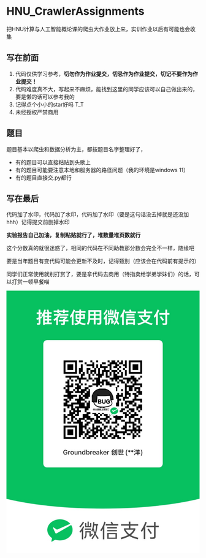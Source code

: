 # HNU_CrawlerAssignments

把HNU计算与人工智能概论课的爬虫大作业放上来，实训作业以后有可能也会收集

## 写在前面

1. 代码仅供学习参考，**切勿作为作业提交，切忌作为作业提交，切记不要作为作业提交！**
2. 代码难度真不大，写起来不麻烦，能找到这里的同学应该可以自己做出来的，要是懒的话可以参考我的
3. 记得点个小小的star好吗 T_T
4. 未经授权严禁商用

## 题目

题目基本以爬虫和数据分析为主，都按题目名字整理好了，

* 有的题目可以直接粘贴到头歌上
* 有的题目可能要注意本地和服务器的路径问题（我的环境是windows 11）
* 有的题目直接交.py都行

## 写在最后

代码加了水印，代码加了水印，代码加了水印（要是这句话没去掉就是还没加hhh）记得提交前删掉水印

**实验报告自己加油，复制粘贴就行了，堆数量堆页数就行**

这个分数真的就很迷惑了，相同的代码在不同助教那分数会完全不一样，随缘吧

要是当年题目有变代码可能会更新不及时，记得甄别（应该会在代码前有提示的）

同学们正常使用就别打赏了，要是拿代码去商用（特指卖给学弟学妹们）的话，可以打赏一顿早餐喵

![1715878632386](image/README/1715878632386.png)
